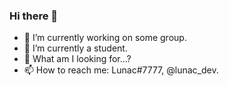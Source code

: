 ### Hi there 👋

- 🔭 I’m currently working on some group.
- 🌱 I’m currently a student.
- 🤔 What am I looking for...?
- 📫 How to reach me: Lunac#7777, @lunac_dev.
